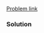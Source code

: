 [Problem link](https://codeforwin.org/c-programming/c-program-to-count-number-of-digits-in-number)
### Solution
```C

```

